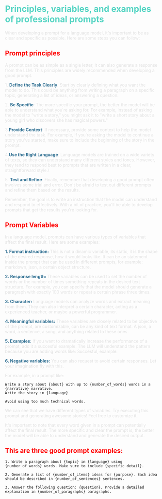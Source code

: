 <style>
h1 {
    color: #58d5c4;
}

p {
    color: rgba(181, 181, 181, 0.384);
}

b,
strong {
    color: rgb(50, 113, 147);
}
h2,h3,h4,h5,h6 {
    color: red !important;
}
</style>


# Principles, variables, and examples of professional prompts


When developing a prompt for a language model, it's important to be as clear and specific as possible. Here are some steps you can follow:


## Prompt principles
A prompt can be as simple as a single letter, it can also generate a response from the LLM. This principles are widely recommended when developing a good prompt.

​1. **Define the Task Clearly**: Start by clearly defining what you want the model to do. This could be anything from writing a paragraph on a specific topic, generating a list of ideas, or answering a question.

​2. **Be Specific**: The more specific your prompt, the better the model will be able to understand what you're asking for. For example, instead of asking the model to "write a story," you might ask it to "write a short story about a young girl who discovers she has magical powers."

3.**Provide Context**: If necessary, provide some context to help the model understand the task. For example, if you're asking the model to continue a story you've started, make sure to include the beginning of the story in the prompt.

​4.**Use the Right Language**: Language models are trained on a wide variety of texts, so they can understand many different styles and tones. However, they tend to respond best to prompts that are written in a clear, straightforward style.\

​5. **Test and Refine**: Finally, remember that developing a good prompt often involves some trial and error. Don't be afraid to test out different prompts and refine them based on the results.

Remember, the goal is to write an instruction that the model can understand and respond to effectively. With a bit of practice, you'll be able to develop prompts that get the results you're looking for.

## Prompt Variables

In a language model, prompts can have various types of variables that affect the final result. Here are some examples:

​**1. Format instruction:** This is not a dinamic variable, its static, it is the shape of the desired response, how it would looks like. It can be an statement inside the prompt that can be used in different prompts, for example: markdown, json, a certain object structure.

**2. Response length:** These variables can be used to set the number of words or the number of times something repeats in the desired text structure. For example, you can specify that the model should generate a paragraph with exactly 100 words or repeat a certain phrase three times.


**​3. Character:** Language models can analyze words and extract meaning from them. They can also interpret a certain character, acting as a experienced teacher, or maybe a powerful programmer.


​**4. Meaningful variables:** These variables are closely related to be objective of the prompt, are customizable, can be any kind of text format. A json, a word, a sentence, a song, and anything related to these ones.

​**5. Examples:**
If you want to dramatically increase the performance of a prompt, add it a succesful example. The LLM will understand the pattern because you are adding words like: Succesful, example.

**6. Negative variables:**
You can also request to avoid certain responses. Let your imagination fly with this.


For example, in a prompt like: 
```
Write a story about {about} with up to {number_of_words} words in a {narrative} narrative.
Write the story in {language}

Avoid using too much technical words.
```
We can see that we have different types of variables. Try executing this prompt and generating awesome stories! Feel free to customize it.

It's important to note that every word given in a prompt can potentially affect the final result. The more specific and clear the prompt is, the better the model will be able to understand and generate the desired output. 


## This are three good prompt examples:


```
1. Write a paragraph about {topic} in {language} using {number_of_words} words. Make sure to include {specific_detail}.
```
```
2. Generate a list of {number_of_items} ideas for {purpose}. Each idea should be described in {number_of_sentences} sentences.
```
```
​3. Answer the following question: {question}. Provide a detailed explanation in {number_of_paragraphs} paragraphs.
```
